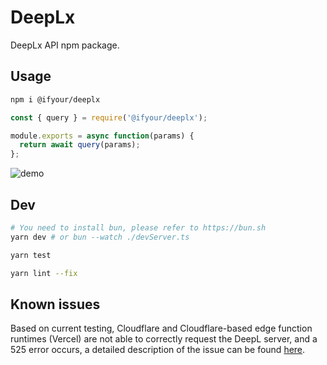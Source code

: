 # DeepLx

DeepLx API npm package.

## Usage

```bash
npm i @ifyour/deeplx
```

```js
const { query } = require('@ifyour/deeplx');

module.exports = async function(params) {
  return await query(params);
};
```

![demo](https://images.mingming.dev/file/2c28df4c563c697f3763d.png)

## Dev

```bash
# You need to install bun, please refer to https://bun.sh
yarn dev # or bun --watch ./devServer.ts

yarn test

yarn lint --fix
```

## Known issues

Based on current testing, Cloudflare and Cloudflare-based edge function runtimes (Vercel) are not able to correctly request the DeepL server, and a 525 error occurs, a detailed description of the issue can be found [here](https://github.com/cloudflare/workerd/issues/776).
